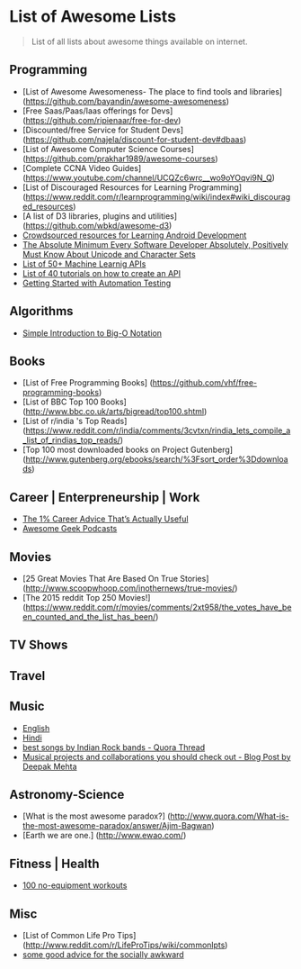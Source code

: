 
List of Awesome Lists
=====

> List of all lists about awesome things available on internet.

Programming
---
  - [List of Awesome Awesomeness- The place to find tools and libraries] (https://github.com/bayandin/awesome-awesomeness)
  - [Free Saas/Paas/Iaas offerings for Devs] (https://github.com/ripienaar/free-for-dev)
  - [Discounted/free Service for Student Devs] (https://github.com/najela/discount-for-student-dev#dbaas)
  - [List of Awesome Computer Science Courses] (https://github.com/prakhar1989/awesome-courses)
  - [Complete CCNA Video Guides] (https://www.youtube.com/channel/UCQZc6wrc__wo9oYOqvi9N_Q)
  - [List of Discouraged Resources for Learning Programming] (https://www.reddit.com/r/learnprogramming/wiki/index#wiki_discouraged_resources)
  - [A list of D3 libraries, plugins and utilities] (https://github.com/wbkd/awesome-d3)
  - [Crowdsourced resources for Learning Android Development](http://guides.codepath.com/android)
  - [The Absolute Minimum Every Software Developer Absolutely, Positively Must Know About Unicode and Character Sets ](http://www.joelonsoftware.com/articles/Unicode.html)
  - [List of 50+ Machine Learnig APIs](http://blog.mashape.com/list-of-50-machine-learning-apis/)
  - [List of 40 tutorials on how to create an API](http://blog.mashape.com/list-of-40-tutorials-on-how-to-create-an-api/)
  - [Getting Started with Automation Testing](https://www.reddit.com/r/Python/comments/1drv59/getting_started_with_automated_testing/)
  
Algorithms
---
 - [Simple Introduction to Big-O Notation](https://www.reddit.com/r/learnprogramming/comments/370908/a_simple_introduction_to_big_o_notation/)
 
Books
---
  - [List of Free Programming Books] (https://github.com/vhf/free-programming-books)
  - [List of BBC Top 100 Books] (http://www.bbc.co.uk/arts/bigread/top100.shtml)
  - [List of r/india 's Top Reads] (https://www.reddit.com/r/india/comments/3cvtxn/rindia_lets_compile_a_list_of_rindias_top_reads/)
  - [Top 100 most downloaded books on Project Gutenberg] (http://www.gutenberg.org/ebooks/search/%3Fsort_order%3Ddownloads)

Career | Enterpreneurship | Work 
---
  - [The 1% Career Advice That’s Actually Useful](https://medium.com/@dotbits/the-1-career-advice-that-s-actually-useful-dc12dade830b)
  - [Awesome Geek Podcasts](https://github.com/cv/awesome-geek-podcasts)

Movies
---
 - [25 Great Movies That Are Based On True Stories] (http://www.scoopwhoop.com/inothernews/true-movies/)
 - [The 2015 reddit Top 250 Movies!] (https://www.reddit.com/r/movies/comments/2xt958/the_votes_have_been_counted_and_the_list_has_been/)

TV Shows
---

Travel
---

Music
---
 - [English](https://github.com/pratik98/List-of-awesome-lists/blob/master/English-Music)
 - [Hindi](https://github.com/pratik98/List-of-awesome-lists/blob/master/Hindi-Music)
 - [best songs by Indian Rock bands - Quora Thread](https://www.quora.com/What-are-the-best-songs-by-Indian-Rock-bands)
 - [Musical projects and collaborations you should check out - Blog Post by Deepak Mehta](https://deepakmehta.quora.com/Musical-projects-and-collaborations-you-should-check-out)


Astronomy-Science
---
  - [What is the most awesome paradox?] (http://www.quora.com/What-is-the-most-awesome-paradox/answer/Ajim-Bagwan)
  - [Earth we are one.] (http://www.ewao.com/)

Fitness | Health 
---
  - [100 no-equipment workouts](https://www.reddit.com/r/everymanshouldknow/comments/1zjnut/emsk_100_noequipment_workouts/)


Misc
---
  - [List of Common Life Pro Tips] (http://www.reddit.com/r/LifeProTips/wiki/commonlpts)
  - [some good advice for the socially awkward](https://www.reddit.com/r/socialskills/comments/2wmmcn/some_good_advice_for_the_socially_awkward/)
  
  
